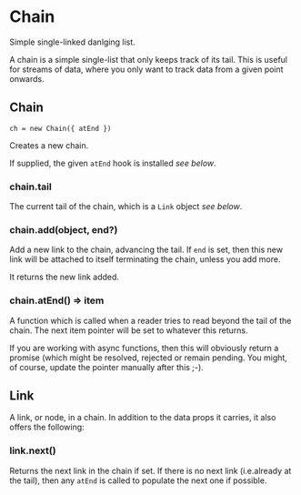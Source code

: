 # Chain
Simple single-linked danlging list.

A chain is a simple single-list that only keeps track of its tail.
This is useful for streams of data, where you only want to track
data from a given point onwards.

## Chain
`ch = new Chain({ atEnd })`

Creates a new chain.

If supplied, the given `atEnd` hook is installed *see below*.

### chain.tail

The current tail of the chain, which is a `Link` object *see below*.

### chain.add(object, end?)

Add a new link to the chain, advancing the tail. If `end` is set, then
this new link will be attached to itself terminating the chain,
unless you add more.

It returns the new link added.

### chain.atEnd() => item

A function which is called when a reader tries to read beyond the tail of the
chain. The next item pointer will be set to whatever this returns.

If you are working with async functions, then this will obviously return a
promise (which might be resolved, rejected or remain pending. You might, of course,
update the pointer manually after this ;-).

## Link

A link, or node, in a chain. In addition to the data props it carries, it also
offers the following:

### link.next()

Returns the next link in the chain if set. If there is no next link
(i.e.already at the tail), then any `atEnd` is called to populate the next one
if possible.
